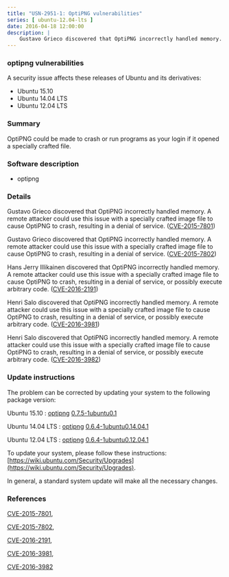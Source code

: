 ```yaml
---
title: "USN-2951-1: OptiPNG vulnerabilities"
series: [ ubuntu-12.04-lts ]
date: 2016-04-18 12:00:00
description: |
    Gustavo Grieco discovered that OptiPNG incorrectly handled memory. A remote attacker could use this issue with a specially crafted image file to cause OptiPNG to crash, resulting in a denial of service. ([CVE-2015-7801](http://people.ubuntu.com/~ubuntu-security/cve/CVE-2015-7801))
--- 
```

 
### optipng vulnerabilities

A security issue affects these releases of Ubuntu and its derivatives:

* Ubuntu 15.10
* Ubuntu 14.04 LTS
* Ubuntu 12.04 LTS

### Summary

OptiPNG could be made to crash or run programs as your login if it opened a specially crafted file.

### Software description

* optipng 

### Details

Gustavo Grieco discovered that OptiPNG incorrectly handled memory. A remote attacker could use this issue with a specially crafted image file to cause OptiPNG to crash, resulting in a denial of service. ([CVE-2015-7801](http://people.ubuntu.com/~ubuntu-security/cve/CVE-2015-7801))

Gustavo Grieco discovered that OptiPNG incorrectly handled memory. A remote attacker could use this issue with a specially crafted image file to cause OptiPNG to crash, resulting in a denial of service. ([CVE-2015-7802](http://people.ubuntu.com/~ubuntu-security/cve/CVE-2015-7802))

Hans Jerry Illikainen discovered that OptiPNG incorrectly handled memory. A remote attacker could use this issue with a specially crafted image file to cause OptiPNG to crash, resulting in a denial of service, or possibly execute arbitrary code. ([CVE-2016-2191](http://people.ubuntu.com/~ubuntu-security/cve/CVE-2016-2191))

Henri Salo discovered that OptiPNG incorrectly handled memory. A remote attacker could use this issue with a specially crafted image file to cause OptiPNG to crash, resulting in a denial of service, or possibly execute arbitrary code. ([CVE-2016-3981](http://people.ubuntu.com/~ubuntu-security/cve/CVE-2016-3981))

Henri Salo discovered that OptiPNG incorrectly handled memory. A remote attacker could use this issue with a specially crafted image file to cause OptiPNG to crash, resulting in a denial of service, or possibly execute arbitrary code. ([CVE-2016-3982](http://people.ubuntu.com/~ubuntu-security/cve/CVE-2016-3982)) 

### Update instructions

The problem can be corrected by updating your system to the following package version:

Ubuntu 15.10
 : [optipng](https://launchpad.net/ubuntu/+source/optipng) <span> [0.7.5-1ubuntu0.1](https://launchpad.net/ubuntu/+source/optipng/0.7.5-1ubuntu0.1) </span> 

Ubuntu 14.04 LTS
 : [optipng](https://launchpad.net/ubuntu/+source/optipng) <span> [0.6.4-1ubuntu0.14.04.1](https://launchpad.net/ubuntu/+source/optipng/0.6.4-1ubuntu0.14.04.1) </span> 

Ubuntu 12.04 LTS
 : [optipng](https://launchpad.net/ubuntu/+source/optipng) <span> [0.6.4-1ubuntu0.12.04.1](https://launchpad.net/ubuntu/+source/optipng/0.6.4-1ubuntu0.12.04.1) </span> 

To update your system, please follow these instructions: [https://wiki.ubuntu.com/Security/Upgrades](https://wiki.ubuntu.com/Security/Upgrades).

In general, a standard system update will make all the necessary changes. 

### References

 [CVE-2015-7801](http://people.ubuntu.com/~ubuntu-security/cve/CVE-2015-7801), 

 [CVE-2015-7802](http://people.ubuntu.com/~ubuntu-security/cve/CVE-2015-7802), 

 [CVE-2016-2191](http://people.ubuntu.com/~ubuntu-security/cve/CVE-2016-2191), 

 [CVE-2016-3981](http://people.ubuntu.com/~ubuntu-security/cve/CVE-2016-3981), 

 [CVE-2016-3982](http://people.ubuntu.com/~ubuntu-security/cve/CVE-2016-3982)
 
